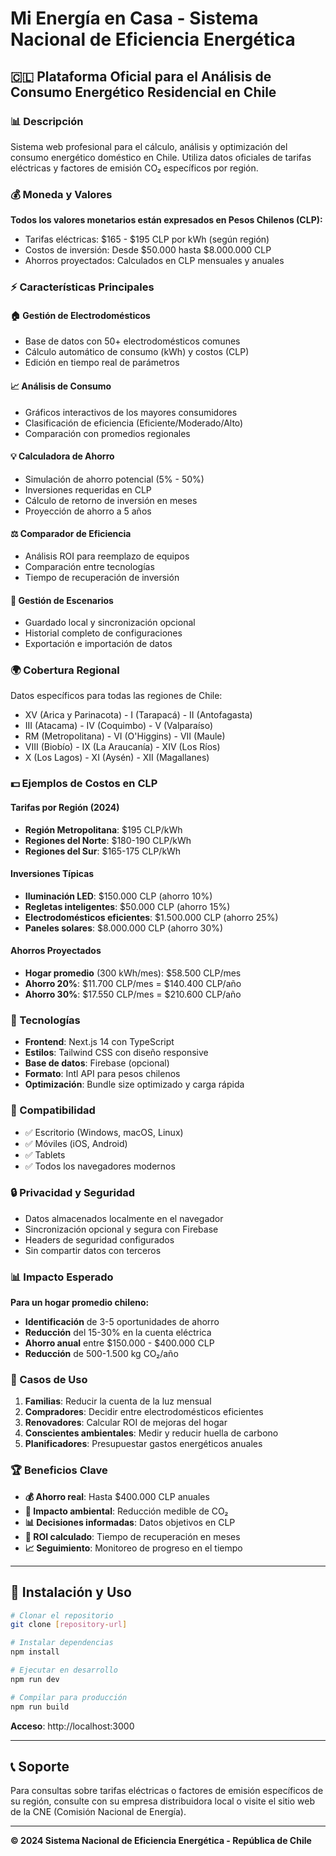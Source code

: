 # Mi Energía en Casa - Sistema Nacional de Eficiencia Energética

## 🇨🇱 Plataforma Oficial para el Análisis de Consumo Energético Residencial en Chile

### 📊 Descripción

Sistema web profesional para el cálculo, análisis y optimización del consumo energético doméstico en Chile. Utiliza datos oficiales de tarifas eléctricas y factores de emisión CO₂ específicos por región.

### 💰 Moneda y Valores

**Todos los valores monetarios están expresados en Pesos Chilenos (CLP):**
- Tarifas eléctricas: $165 - $195 CLP por kWh (según región)
- Costos de inversión: Desde $50.000 hasta $8.000.000 CLP
- Ahorros proyectados: Calculados en CLP mensuales y anuales

### ⚡ Características Principales

#### 🏠 Gestión de Electrodomésticos
- Base de datos con 50+ electrodomésticos comunes
- Cálculo automático de consumo (kWh) y costos (CLP)
- Edición en tiempo real de parámetros

#### 📈 Análisis de Consumo
- Gráficos interactivos de los mayores consumidores
- Clasificación de eficiencia (Eficiente/Moderado/Alto)
- Comparación con promedios regionales

#### 💡 Calculadora de Ahorro
- Simulación de ahorro potencial (5% - 50%)
- Inversiones requeridas en CLP
- Cálculo de retorno de inversión en meses
- Proyección de ahorro a 5 años

#### ⚖️ Comparador de Eficiencia
- Análisis ROI para reemplazo de equipos
- Comparación entre tecnologías
- Tiempo de recuperación de inversión

#### 📁 Gestión de Escenarios
- Guardado local y sincronización opcional
- Historial completo de configuraciones
- Exportación e importación de datos

### 🌍 Cobertura Regional

Datos específicos para todas las regiones de Chile:
- XV (Arica y Parinacota) - I (Tarapacá) - II (Antofagasta)
- III (Atacama) - IV (Coquimbo) - V (Valparaíso)
- RM (Metropolitana) - VI (O'Higgins) - VII (Maule)
- VIII (Biobío) - IX (La Araucanía) - XIV (Los Ríos)
- X (Los Lagos) - XI (Aysén) - XII (Magallanes)

### 💵 Ejemplos de Costos en CLP

#### Tarifas por Región (2024)
- **Región Metropolitana**: $195 CLP/kWh
- **Regiones del Norte**: $180-190 CLP/kWh  
- **Regiones del Sur**: $165-175 CLP/kWh

#### Inversiones Típicas
- **Iluminación LED**: $150.000 CLP (ahorro 10%)
- **Regletas inteligentes**: $50.000 CLP (ahorro 15%)
- **Electrodomésticos eficientes**: $1.500.000 CLP (ahorro 25%)
- **Paneles solares**: $8.000.000 CLP (ahorro 30%)

#### Ahorros Proyectados
- **Hogar promedio** (300 kWh/mes): $58.500 CLP/mes
- **Ahorro 20%**: $11.700 CLP/mes = $140.400 CLP/año
- **Ahorro 30%**: $17.550 CLP/mes = $210.600 CLP/año

### 🚀 Tecnologías

- **Frontend**: Next.js 14 con TypeScript
- **Estilos**: Tailwind CSS con diseño responsive
- **Base de datos**: Firebase (opcional)
- **Formato**: Intl API para pesos chilenos
- **Optimización**: Bundle size optimizado y carga rápida

### 📱 Compatibilidad

- ✅ Escritorio (Windows, macOS, Linux)
- ✅ Móviles (iOS, Android)
- ✅ Tablets
- ✅ Todos los navegadores modernos

### 🔒 Privacidad y Seguridad

- Datos almacenados localmente en el navegador
- Sincronización opcional y segura con Firebase
- Headers de seguridad configurados
- Sin compartir datos con terceros

### 📊 Impacto Esperado

**Para un hogar promedio chileno:**
- **Identificación** de 3-5 oportunidades de ahorro
- **Reducción** del 15-30% en la cuenta eléctrica
- **Ahorro anual** entre $150.000 - $400.000 CLP
- **Reducción** de 500-1.500 kg CO₂/año

### 🎯 Casos de Uso

1. **Familias**: Reducir la cuenta de la luz mensual
2. **Compradores**: Decidir entre electrodomésticos eficientes
3. **Renovadores**: Calcular ROI de mejoras del hogar
4. **Conscientes ambientales**: Medir y reducir huella de carbono
5. **Planificadores**: Presupuestar gastos energéticos anuales

### 🏆 Beneficios Clave

- **💰 Ahorro real**: Hasta $400.000 CLP anuales
- **🌱 Impacto ambiental**: Reducción medible de CO₂
- **📊 Decisiones informadas**: Datos objetivos en CLP
- **🎯 ROI calculado**: Tiempo de recuperación en meses
- **📈 Seguimiento**: Monitoreo de progreso en el tiempo

---

## 🚀 Instalación y Uso

```bash
# Clonar el repositorio
git clone [repository-url]

# Instalar dependencias
npm install

# Ejecutar en desarrollo
npm run dev

# Compilar para producción
npm run build
```

**Acceso**: http://localhost:3000

---

## 📞 Soporte

Para consultas sobre tarifas eléctricas o factores de emisión específicos de su región, consulte con su empresa distribuidora local o visite el sitio web de la CNE (Comisión Nacional de Energía).

---

**© 2024 Sistema Nacional de Eficiencia Energética - República de Chile** 